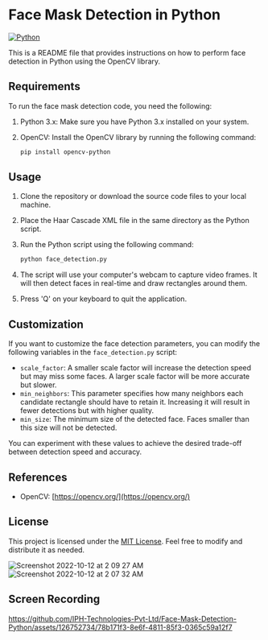# Face Mask Detection in Python
[![Python](https://img.shields.io/badge/python-%2320232a.svg?style=for-the-badge&logo=python&logoColor=white)](https://www.python.org/)

This is a README file that provides instructions on how to perform face detection in Python using the OpenCV library.

## Requirements

To run the face mask detection code, you need the following:

1. Python 3.x: Make sure you have Python 3.x installed on your system.
2. OpenCV: Install the OpenCV library by running the following command:

   ```bash
   pip install opencv-python
   ```

## Usage

1. Clone the repository or download the source code files to your local machine.

2. Place the Haar Cascade XML file in the same directory as the Python script.

3. Run the Python script using the following command:

   ```bash
   python face_detection.py
   ```

4. The script will use your computer's webcam to capture video frames. It will then detect faces in real-time and draw rectangles around them.

5. Press 'Q' on your keyboard to quit the application.

## Customization

If you want to customize the face detection parameters, you can modify the following variables in the `face_detection.py` script:

- `scale_factor`: A smaller scale factor will increase the detection speed but may miss some faces. A larger scale factor will be more accurate but slower.
- `min_neighbors`: This parameter specifies how many neighbors each candidate rectangle should have to retain it. Increasing it will result in fewer detections but with higher quality.
- `min_size`: The minimum size of the detected face. Faces smaller than this size will not be detected.

You can experiment with these values to achieve the desired trade-off between detection speed and accuracy.

## References

- OpenCV: [https://opencv.org/](https://opencv.org/)

## License

This project is licensed under the [MIT License](LICENSE). Feel free to modify and distribute it as needed.

![Screenshot 2022-10-12 at 2 09 27 AM](https://user-images.githubusercontent.com/78723011/195432070-1f361799-6455-4127-b586-938a74b7e53a.png)
![Screenshot 2022-10-12 at 2 07 32 AM](https://user-images.githubusercontent.com/78723011/195432216-d4d012bf-2400-4d4b-8273-8739c6198488.png)

## Screen Recording 

https://github.com/IPH-Technologies-Pvt-Ltd/Face-Mask-Detection-Python/assets/126752734/78b171f3-8e6f-4811-85f3-0365c59a12f7


